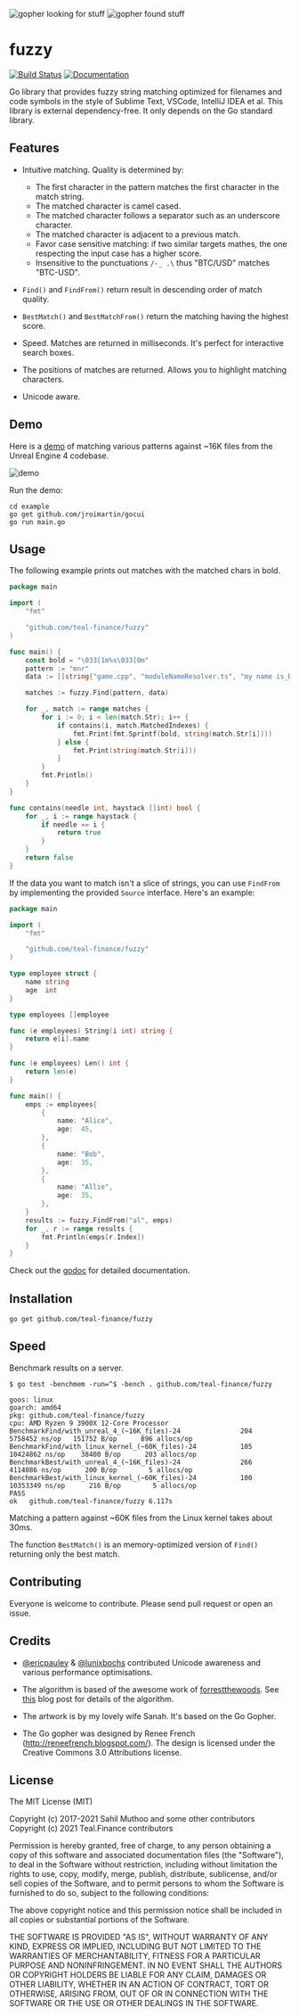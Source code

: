 <img src="assets/search-gopher-1.png" alt="gopher looking for stuff">  <img src="assets/search-gopher-2.png" alt="gopher found stuff">

# fuzzy

[![Build Status](https://travis-ci.org/teal-finance/fuzzy.svg?branch=master)](https://travis-ci.org/teal-finance/fuzzy)
[![Documentation](https://godoc.org/github.com/teal-finance/fuzzy?status.svg)](https://godoc.org/github.com/teal-finance/fuzzy)

Go library that provides fuzzy string matching optimized for filenames and code symbols in the style of Sublime Text,
VSCode, IntelliJ IDEA et al. This library is external dependency-free. It only depends on the Go standard library.

## Features

- Intuitive matching. Quality is determined by:
  - The first character in the pattern matches the first character in the match string.
  - The matched character is camel cased.
  - The matched character follows a separator such as an underscore character.
  - The matched character is adjacent to a previous match.
  - Favor case sensitive matching: if two similar targets mathes, the one respecting the input case has a higher score.
  - Insensitive to the punctuations `/-_ .\` thus "BTC/USD" matches "BTC-USD".

- `Find()` and `FindFrom()` return result in descending order of match quality.

- `BestMatch()` and `BestMatchFrom()` return the matching having the highest score.

- Speed. Matches are returned in milliseconds. It's perfect for interactive search boxes.

- The positions of matches are returned. Allows you to highlight matching characters.

- Unicode aware.

## Demo

Here is a [demo](example/main.go) of matching various patterns against ~16K files from the Unreal Engine 4 codebase.

![demo](assets/demo.gif)

Run the demo:

```
cd example
go get github.com/jroimartin/gocui
go run main.go
```

## Usage

The following example prints out matches with the matched chars in bold.

```go
package main

import (
    "fmt"

    "github.com/teal-finance/fuzzy"
)

func main() {
    const bold = "\033[1m%s\033[0m"
    pattern := "mnr"
    data := []string{"game.cpp", "moduleNameResolver.ts", "my name is_Ramsey"}

    matches := fuzzy.Find(pattern, data)

    for _, match := range matches {
        for i := 0; i < len(match.Str); i++ {
            if contains(i, match.MatchedIndexes) {
                fmt.Print(fmt.Sprintf(bold, string(match.Str[i])))
            } else {
                fmt.Print(string(match.Str[i]))
            }
        }
        fmt.Println()
    }
}

func contains(needle int, haystack []int) bool {
    for _, i := range haystack {
        if needle == i {
            return true
        }
    }
    return false
}
```

If the data you want to match isn't a slice of strings, you can use `FindFrom` by implementing
the provided `Source` interface. Here's an example:

```go
package main

import (
    "fmt"

    "github.com/teal-finance/fuzzy"
)

type employee struct {
    name string
    age  int
}

type employees []employee

func (e employees) String(i int) string {
    return e[i].name
}

func (e employees) Len() int {
    return len(e)
}

func main() {
    emps := employees{
        {
            name: "Alice",
            age:  45,
        },
        {
            name: "Bob",
            age:  35,
        },
        {
            name: "Allie",
            age:  35,
        },
    }
    results := fuzzy.FindFrom("al", emps)
    for _, r := range results {
        fmt.Println(emps[r.Index])
    }
}
```

Check out the [godoc](https://pkg.go.dev/github.com/teal-finance/fuzzy) for detailed documentation.

## Installation

`go get github.com/teal-finance/fuzzy`

## Speed

Benchmark results on a server.

```
$ go test -benchmem -run=^$ -bench . github.com/teal-finance/fuzzy

goos: linux
goarch: amd64
pkg: github.com/teal-finance/fuzzy
cpu: AMD Ryzen 9 3900X 12-Core Processor            
BenchmarkFind/with_unreal_4_(~16K_files)-24               204    5758452 ns/op   151752 B/op      896 allocs/op
BenchmarkFind/with_linux_kernel_(~60K_files)-24           105   10424862 ns/op    38400 B/op      203 allocs/op
BenchmarkBest/with_unreal_4_(~16K_files)-24               266    4114086 ns/op      200 B/op        5 allocs/op
BenchmarkBest/with_linux_kernel_(~60K_files)-24           100   10353349 ns/op      216 B/op        5 allocs/op
PASS
ok   github.com/teal-finance/fuzzy 6.117s
```

Matching a pattern against ~60K files from the Linux kernel takes about 30ms.

The function `BestMatch()` is an memory-optimized version of `Find()` returning only the best match.

## Contributing

Everyone is welcome to contribute. Please send pull request or open an issue.

## Credits

- [@ericpauley](https://github.com/ericpauley) & [@lunixbochs](https://github.com/lunixbochs) contributed Unicode awareness and various performance optimisations.

- The algorithm is based of the awesome work of [forrestthewoods](https://github.com/forrestthewoods/lib_fts/blob/master/code/fts_fuzzy_match.js).
See [this](https://blog.forrestthewoods.com/reverse-engineering-sublime-text-s-fuzzy-match-4cffeed33fdb#.d05n81yjy)
blog post for details of the algorithm.

- The artwork is by my lovely wife Sanah. It's based on the Go Gopher.

- The Go gopher was designed by Renee French (<http://reneefrench.blogspot.com/>).
The design is licensed under the Creative Commons 3.0 Attributions license.

## License

The MIT License (MIT)

Copyright (c) 2017-2021 Sahil Muthoo and some other contributors  
Copyright (c) 2021      Teal.Finance contributors

Permission is hereby granted, free of charge, to any person obtaining a copy
of this software and associated documentation files (the "Software"), to deal
in the Software without restriction, including without limitation the rights
to use, copy, modify, merge, publish, distribute, sublicense, and/or sell
copies of the Software, and to permit persons to whom the Software is
furnished to do so, subject to the following conditions:

The above copyright notice and this permission notice shall be included in all
copies or substantial portions of the Software.

THE SOFTWARE IS PROVIDED "AS IS", WITHOUT WARRANTY OF ANY KIND, EXPRESS OR
IMPLIED, INCLUDING BUT NOT LIMITED TO THE WARRANTIES OF MERCHANTABILITY,
FITNESS FOR A PARTICULAR PURPOSE AND NONINFRINGEMENT. IN NO EVENT SHALL THE
AUTHORS OR COPYRIGHT HOLDERS BE LIABLE FOR ANY CLAIM, DAMAGES OR OTHER
LIABILITY, WHETHER IN AN ACTION OF CONTRACT, TORT OR OTHERWISE, ARISING FROM,
OUT OF OR IN CONNECTION WITH THE SOFTWARE OR THE USE OR OTHER DEALINGS IN THE
SOFTWARE.
